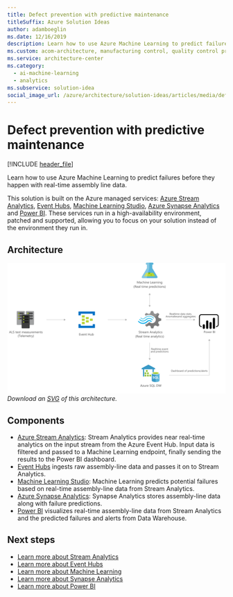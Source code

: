 ```yaml
---
title: Defect prevention with predictive maintenance
titleSuffix: Azure Solution Ideas
author: adamboeglin
ms.date: 12/16/2019
description: Learn how to use Azure Machine Learning to predict failures before they happen with real-time assembly line data.
ms.custom: acom-architecture, manufacturing control, quality control process, anomaly-detection, manufacturing quality control, 'https://azure.microsoft.com/solutions/architecture/defect-prevention-with-predictive-maintenance/'
ms.service: architecture-center
ms.category:
  - ai-machine-learning
  - analytics
ms.subservice: solution-idea
social_image_url: /azure/architecture/solution-ideas/articles/media/defect-prevention-with-predictive-maintenance.png
---
```


# Defect prevention with predictive maintenance

[!INCLUDE [header_file](../../../includes/sol-idea-header.md)]

Learn how to use Azure Machine Learning to predict failures before they happen with real-time assembly line data.

This solution is built on the Azure managed services: [Azure Stream Analytics](https://azure.microsoft.com/services/stream-analytics), [Event Hubs](https://azure.microsoft.com/services/event-hubs), [Machine Learning Studio](https://azure.microsoft.com/services/machine-learning-studio), [Azure Synapse Analytics](https://azure.microsoft.com/services/synapse-analytics) and [Power BI](https://powerbi.microsoft.com). These services run in a high-availability environment, patched and supported, allowing you to focus on your solution instead of the environment they run in.

## Architecture

![Architecture Diagram](../media/defect-prevention-with-predictive-maintenance.png)
*Download an [SVG](../media/defect-prevention-with-predictive-maintenance.svg) of this architecture.*

## Components

* [Azure Stream Analytics](https://azure.microsoft.com/services/stream-analytics): Stream Analytics provides near real-time analytics on the input stream from the Azure Event Hub. Input data is filtered and passed to a Machine Learning endpoint, finally sending the results to the Power BI dashboard.
* [Event Hubs](https://azure.microsoft.com/services/event-hubs) ingests raw assembly-line data and passes it on to Stream Analytics.
* [Machine Learning Studio](https://azure.microsoft.com/services/machine-learning-studio): Machine Learning predicts potential failures based on real-time assembly-line data from Stream Analytics.
* [Azure Synapse Analytics](https://azure.microsoft.com/services/synapse-analytics): Synapse Analytics stores assembly-line data along with failure predictions.
* [Power BI](https://powerbi.microsoft.com) visualizes real-time assembly-line data from Stream Analytics and the predicted failures and alerts from Data Warehouse.

## Next steps

* [Learn more about Stream Analytics](https://docs.microsoft.com/azure/stream-analytics/stream-analytics-introduction)
* [Learn more about Event Hubs](https://docs.microsoft.com/azure/event-hubs/event-hubs-what-is-event-hubs)
* [Learn more about Machine Learning](/azure/machine-learning/overview-what-is-azure-ml)
* [Learn more about Synapse Analytics](https://docs.microsoft.com/azure/sql-data-warehouse/sql-data-warehouse-overview-what-is)
* [Learn more about Power BI](https://powerbi.microsoft.com/documentation/powerbi-landing-page)
